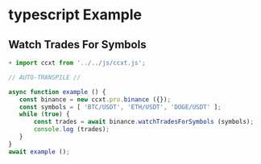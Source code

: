 # typescript Example 
 ## Watch Trades For Symbols 

 ```javascript
 + import ccxt from '../../js/ccxt.js';

// AUTO-TRANSPILE //

async function example () {
    const binance = new ccxt.pro.binance ({});
    const symbols = [ 'BTC/USDT', 'ETH/USDT', 'DOGE/USDT' ];
    while (true) {
        const trades = await binance.watchTradesForSymbols (symbols);
        console.log (trades);
    }
}
await example ();
 
```